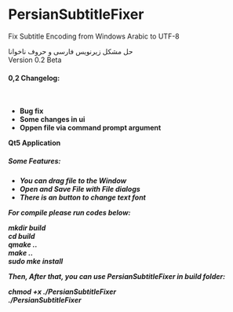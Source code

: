 # PersianSubtitleFixer
Fix Subtitle Encoding from Windows Arabic to UTF-8

حل مشکل زیرنویس فارسی و حروف ناخوانا
<br>
Version 0.2 Beta

<h4>0,2 Changelog:<h4> <br><ul>
<li>Bug fix</li>
<li>Some changes in ui</li>
<li>Oppen file via command prompt argument</li></ul>

Qt5 Application  <br>
<h5>Some Features:<h5>
<ul>
<li>You can drag file to the Window </li>
<li> Open and Save File with File dialogs </li>
<li> There is an button to change text font </li>
</ul>

For compile please run codes below:

mkdir build <br>
cd build <br>
qmake .. <br>
make .. <br>
sudo mke install  <br>


Then, After that, you can use PersianSubtitleFixer in build folder: <br>

chmod +x ./PersianSubtitleFixer <br>
./PersianSubtitleFixer <br>
